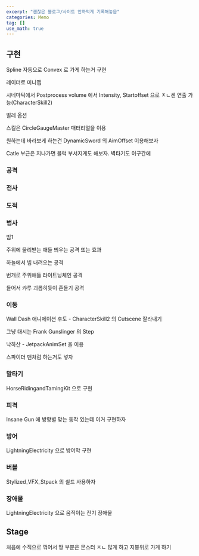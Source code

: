 ```yaml
---
excerpt: "괜찮은 블로그/사이트 안까먹게 기록해놓음"
categories: Memo
tag: []
use_math: true
---
```


## 구현
Spline 자동으로 Convex 로 가게 하는거 구현

레이더로 미니맵

시네마틱에서 Postprocess volume 에서 Intensity, Startoffset 으로 ㅈㄴ센 연출 가능(CharacterSkill2)

벌레 옵션

스킬은 CircleGaugeMaster 매터리얼을 이용

원하는데 바라보게 하는건 DynamicSword 의 AimOffset 이용해보자

Catle 부근은 지나가면 블럭 부서지게도 해보자. 벽타기도 이구간에

### 공격

### 전사 

### 도적

### 법사

빔1

주위에 물리받는 애들 띄우는 공격 또는 효과

하늘에서 빔 내려오는 공격

번개로 주위애들 라이트닝체인 공격

들어서 캬루 괴롭히듯이 흔들기 공격

### 이동

Wall Dash 애니메이션 후도 - CharacterSkill2 의 Cutscene 잘라내기

그냥 대시는 Frank Gunslinger 의 Step

낙하산 - JetpackAnimSet 을 이용

스파이더 맨처럼 하는거도 넣자

### 말타기

HorseRidingandTamingKit 으로 구현

### 피격

Insane Gun 에 방향별 맞는 동작 있는데 이거 구현하자

### 방어

LightningElectricity 으로 방어막 구현

### 버블

Stylized_VFX_Stpack 의 쉴드 사용하자

### 장애물

LightningElectricity 으로 움직이는 전기 장애물



## Stage

처음에 수직으로 꺾어서 땅 부분은 몬스터 ㅈㄴ 많게 하고 지붕위로 가게 하기
